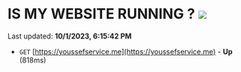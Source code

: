 # IS MY WEBSITE RUNNING ? [![](https://img.shields.io/static/v1?label=Sponsor&message=%E2%9D%A4&logo=GitHub&color=%23fe8e86)](https://github.com/sponsors/<username>)

Last updated: **10/1/2023, 6:15:42 PM**

- `GET` [https://youssefservice.me](https://youssefservice.me) - **Up** (818ms)
